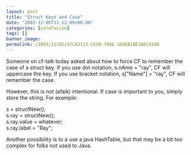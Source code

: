 ```yaml
---
layout: post
title: "Struct Keys and Case"
date: "2003-12-05T11:12:09+06:00"
categories: [coldfusion]
tags: []
banner_image: 
permalink: /2003/12/05/47CA3113-CE59-788E-160EB1BE1B6C92A8
---
```


Someone on cf-talk today asked about how to force CF to remember the case of a struct key. If you use dot notation, s.nAme = "ray", CF will uppercase the key. If you use bracket notation, s["Name"] = "ray", CF will remember the case.

However, this is not (afaik) intentional. If case is important to you, simply store the string. For example:

s = structNew();<br>
s.ray = structNew();<br>
s.ray.value = whatever;<br>
s.ray.label = "Ray";<br>

Another possibility is to a use a java HashTable, but that may be a bit too complex for folks not used to Java.